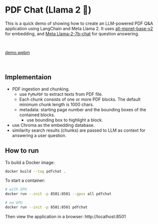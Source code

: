 # PDF Chat (Llama 2 🤗)

This is a quick demo of showing how to create an LLM-powered PDF Q&A application using LangChain and Meta Llama 2.
It uses [all-mpnet-base-v2](https://huggingface.co/sentence-transformers/all-mpnet-base-v2) for embedding, and [Meta Llama-2-7b-chat](https://huggingface.co/meta-llama/Llama-2-7b-chat-hf) for question answering.

&nbsp;

[demo.webm](https://github.com/liminma/pdfChat/assets/47096483/2b1e5942-4bec-47a2-90a0-7fa75163cb1f)

&nbsp;

## Implementaion
- PDF ingestion and chunking.
  - use `PyMuPDF` to extract texts from PDF file.
  - Each chunk consists of one or more PDF blocks. The default minimum chunk length is 1000 chars.
  - metadata: starting page number and the bounding boxes of the contained blocks.
    - use bounding box to highlight a block.
- use Chroma as the embedding database.
- similarity search results (chunks) are passed to LLM as context for answering a user question.

## How to run
To build a Docker image:
```bash
docker build --tag pdfchat .
```

To start a container:
```bash
# with GPU
docker run --init -p 8501:8501 --gpus all pdfchat

# no GPU
docker run --init -p 8501:8501 pdfchat
```
Then view the application in a browser: http://localhost:8501
